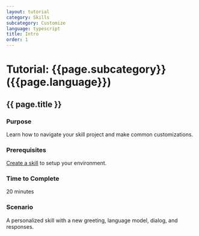 ```yaml
---
layout: tutorial
category: Skills
subcategory: Customize
language: typescript
title: Intro
order: 1
---
```


# Tutorial: {{page.subcategory}} ({{page.language}})

## {{ page.title }}

### Purpose

Learn how to navigate your skill project and make common customizations.

### Prerequisites

[Create a skill]({{site.baseurl}}/skills/tutorials/create-skill/typescript/1-intro/) to setup your environment.

### Time to Complete

20 minutes

### Scenario

A personalized skill with a new greeting, language model, dialog, and responses.
